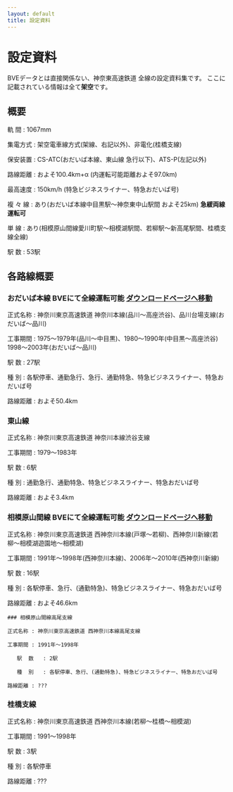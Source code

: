 ```yaml
---
layout: default
title: 設定資料
---
```


# 設定資料

BVEデータとは直接関係ない、神奈東高速鉄道 全線の設定資料集です。 ここに記載されている情報は全て**架空**です。


## 概要

   軌  間    : 1067mm

集電方式 : 架空電車線方式(架線、右記以外)、非電化(桂橋支線)

保安装置 : CS-ATC(おだいば本線、東山線 急行以下)、ATS-P(左記以外)

路線距離 : およそ100.4km+α (内運転可能距離およそ97.0km)

最高速度 : 150km/h (特急ビジネスライナー、特急おだいば号)

 複 々 線  : あり(おだいば本線中目黒駅〜神奈東中山駅間 およそ25km)  **急緩両線運転可**

   単  線    : あり(相模原山間線愛川町駅〜相模湖駅間、若柳駅〜新高尾駅間、桂橋支線全線)

   駅  数    : 53駅


## 各路線概要

### おだいば本線      **BVEにて全線運転可能** [**ダウンロードページへ移動**](kanato)

正式名称 : 神奈川東京高速鉄道 神奈川本線(品川〜高座渋谷)、品川台場支線(おだいば〜品川)

工事期間 : 1975〜1979年(品川〜中目黒)、1980〜1990年(中目黒〜高座渋谷) 1998〜2003年(おだいば〜品川)

   駅  数   : 27駅

   種  別   : 各駅停車、通勤急行、急行、通勤特急、特急ビジネスライナー、特急おだいば号

路線距離 : およそ50.4km

 

###  東山線

正式名称 : 神奈川東京高速鉄道 神奈川本線渋谷支線

工事期間 : 1979〜1983年

   駅  数   : 6駅

   種  別   : 通勤急行、通勤特急、特急ビジネスライナー、特急おだいば号

路線距離 : およそ3.4km

 

### 相模原山間線     BVEにて全線運転可能 [**ダウンロードページへ移動**](kanato)

正式名称 : 神奈川東京高速鉄道 西神奈川本線(戸塚〜若柳)、西神奈川新線(若柳〜相模湖遊園地〜相模湖)

工事期間 : 1991年〜1998年(西神奈川本線)、2006年〜2010年(西神奈川新線)

   駅  数   : 16駅

   種  別   : 各駅停車、急行、(通勤特急)、特急ビジネスライナー、特急おだいば号

路線距離 : およそ46.6km

    ### 相模原山間線高尾支線

    正式名称 : 神奈川東京高速鉄道 西神奈川本線高尾支線

    工事期間 : 1991年〜1998年

       駅  数   : 2駅

       種  別   : 各駅停車、急行、(通勤特急)、特急ビジネスライナー、特急おだいば号

    路線距離 : ???

 

### 桂橋支線

正式名称 : 神奈川東京高速鉄道 西神奈川本線(若柳〜桂橋〜相模湖)

工事期間 : 1991〜1998年

   駅  数   : 3駅

   種  別   : 各駅停車

路線距離 : ???